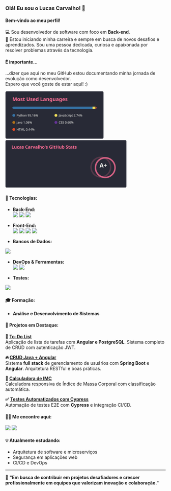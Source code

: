 ### Olá! Eu sou o Lucas Carvalho! 👋
#### Bem-vindo ao meu perfil!

💻 Sou desenvolvedor de software com foco em **Back-end**. <br>
🚀 Estou iniciando minha carreira e sempre em busca de novos desafios e aprendizados. Sou uma pessoa dedicada, curiosa e apaixonada por resolver problemas através da tecnologia.

#### É importante...
...dizer que aqui no meu GitHub estou documentando minha jornada de evolução como desenvolvedor. <br>
Espero que você goste de estar aqui! :)

<div>
  <a href="https://github.com/LucasCarvalhoo">
    <img height="150em" src="assets/langs.svg"/>
    <img height="150em" src="assets/stats.svg"/>
  </a>
</div>

#### &#128295; Tecnologias:

- **Back-End:**<br>
<img src="https://img.shields.io/badge/Java-ED8B00?style=for-the-badge&logo=java&logoColor=white"/> <img src="https://img.shields.io/badge/Spring-6DB33F?style=for-the-badge&logo=spring&logoColor=white"> <img src="https://img.shields.io/badge/Python-3776AB?style=for-the-badge&logo=python&logoColor=white"> 

- **Front-End:**<br>
<img src="https://img.shields.io/badge/Angular-DD0031?style=for-the-badge&logo=angular&logoColor=white"> <img src="https://img.shields.io/badge/TypeScript-007ACC?style=for-the-badge&logo=typescript&logoColor=white"> <img src="https://img.shields.io/badge/HTML5-E34F26?style=for-the-badge&logo=html5&logoColor=white"/> <img src="https://img.shields.io/badge/CSS3-1572B6?style=for-the-badge&logo=css3&logoColor=white"/>

- **Bancos de Dados:**<br>
<img src="https://img.shields.io/badge/PostgreSQL-316192?style=for-the-badge&logo=postgresql&logoColor=white">

- **DevOps & Ferramentas:**<br>
<img src="https://img.shields.io/badge/Docker-2496ED?style=for-the-badge&logo=docker&logoColor=white"> <img src="https://img.shields.io/badge/GIT-E44C30?style=for-the-badge&logo=git&logoColor=white"/>

- **Testes:**<br>
<img src="https://img.shields.io/badge/Cypress-17202C?style=for-the-badge&logo=cypress&logoColor=white">

#### 🎓 Formação:
- **Análise e Desenvolvimento de Sistemas**

#### 🚀 Projetos em Destaque:

**📝 [To-Do List](https://github.com/LucasCarvalhoo/todo-list)**  
Aplicação de lista de tarefas com **Angular e PostgreSQL**. Sistema completo de CRUD com autenticação JWT.

**🔥 [CRUD Java + Angular](https://github.com/LucasCarvalhoo/crud-java-angular)**  
Sistema **full stack** de gerenciamento de usuários com **Spring Boot** e **Angular**. Arquitetura RESTful e boas práticas.

**🔢 [Calculadora de IMC](https://github.com/LucasCarvalhoo/caculadora-imc)**  
Calculadora responsiva de Índice de Massa Corporal com classificação automática.

**✅ [Testes Automatizados com Cypress](https://github.com/LucasCarvalhoo/cypress-basico-v2)**  
Automação de testes E2E com **Cypress** e integração CI/CD.

#### ✍🏻 Me encontre aqui:

<div>
<a href="https://www.linkedin.com/in/lucascarvalho-dev/" target="_blank"><img src="https://img.shields.io/badge/-LinkedIn-%230077B5?style=for-the-badge&logo=linkedin&logoColor=white" target="_blank"></a>
<a href="https://www.instagram.com/lucascarvalho.dev/" target="_blank"><img src="https://img.shields.io/badge/-Instagram-%23E4405F?style=for-the-badge&logo=instagram&logoColor=white" target="_blank"></a>
</div>

#### 💡 Atualmente estudando:
- Arquitetura de software e microserviços
- Segurança em aplicações web
- CI/CD e DevOps

---

💬 **"Em busca de contribuir em projetos desafiadores e crescer profissionalmente em equipes que valorizam inovação e colaboração."**<!-- Última atualização: Fri Sep 26 12:17:47 UTC 2025 -->
<!-- Última atualização: Fri Sep 26 12:18:41 UTC 2025 -->
<!-- Última atualização: Fri Sep 26 12:21:05 UTC 2025 -->
